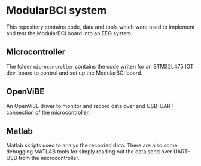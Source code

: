 # ModularBCI system
This repository contains code, data and tools which were used to implement and test the ModularBCI board into an EEG system.

## Microcontroller
The folder `microcontroller` contains the code writen for an STM32L475 IOT dev. board to control and set up the ModularBCI board.

## OpenViBE
An OpenViBE driver to monitor and record data over and USB-UART connection of the microcontroller.

## Matlab
Matlab skripts used to analys the recorded data.
There are also some debugging MATLAB tools for simply reading out the data send over UART-USB from the microcontroller.

